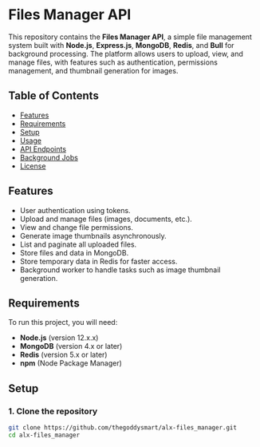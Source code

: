 # Files Manager API

This repository contains the **Files Manager API**, a simple file management system built with **Node.js**, **Express.js**, **MongoDB**, **Redis**, and **Bull** for background processing. The platform allows users to upload, view, and manage files, with features such as authentication, permissions management, and thumbnail generation for images.

## Table of Contents

- [Features](#features)
- [Requirements](#requirements)
- [Setup](#setup)
- [Usage](#usage)
- [API Endpoints](#api-endpoints)
- [Background Jobs](#background-jobs)
- [License](#license)

## Features

- User authentication using tokens.
- Upload and manage files (images, documents, etc.).
- View and change file permissions.
- Generate image thumbnails asynchronously.
- List and paginate all uploaded files.
- Store files and data in MongoDB.
- Store temporary data in Redis for faster access.
- Background worker to handle tasks such as image thumbnail generation.

## Requirements

To run this project, you will need:

- **Node.js** (version 12.x.x)
- **MongoDB** (version 4.x or later)
- **Redis** (version 5.x or later)
- **npm** (Node Package Manager)

## Setup

### 1. Clone the repository

```bash
git clone https://github.com/thegoddysmart/alx-files_manager.git
cd alx-files_manager

